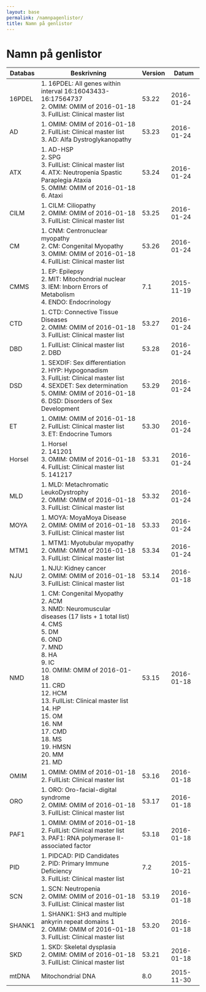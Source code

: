 ```yaml
---
layout: base
permalink: /namnpagenlistor/
title: Namn på genlistor
---
```


# Namn på genlistor

|Databas|Beskrivning|Version|Datum|
|---|---|---|---|
|16PDEL|1. 16PDEL: All genes within interval 16:16043433-16:17564737<br />2. OMIM: OMIM of 2016-01-18<br />3. FullList: Clinical master list<br />|53.22|2016-01-24|
|AD|1. OMIM: OMIM of 2016-01-18<br />2. FullList: Clinical master list<br />3. AD: Alfa Dystroglykanopathy<br />|53.23|2016-01-24|
|ATX|1. AD-HSP<br />2. SPG<br />3. FullList: Clinical master list<br />4. ATX: Neutropenia Spastic Paraplegia Ataxia<br />5. OMIM: OMIM of 2016-01-18<br />6. Ataxi<br />|53.24|2016-01-24|
|CILM|1. CILM: Ciliopathy<br />2. OMIM: OMIM of 2016-01-18<br />3. FullList: Clinical master list<br />|53.25|2016-01-24|
|CM|1. CNM: Centronuclear myopathy<br />2. CM: Congenital Myopathy<br />3. OMIM: OMIM of 2016-01-18<br />4. FullList: Clinical master list<br />|53.26|2016-01-24|
|CMMS|1. EP: Epilepsy<br />2. MIT: Mitochondrial nuclear<br />3. IEM: Inborn Errors of Metabolism<br />4. ENDO: Endocrinology<br />|7.1|2015-11-19|
|CTD|1. CTD: Connective Tissue Diseases<br />2. OMIM: OMIM of 2016-01-18<br />3. FullList: Clinical master list<br />|53.27|2016-01-24|
|DBD|1. FullList: Clinical master list<br />2. DBD<br />|53.28|2016-01-24|
|DSD|1. SEXDIF: Sex differentiation<br />2. HYP: Hypogonadism<br />3. FullList: Clinical master list<br />4. SEXDET: Sex determination<br />5. OMIM: OMIM of 2016-01-18<br />6. DSD: Disorders of Sex Development<br />|53.29|2016-01-24|
|ET|1. OMIM: OMIM of 2016-01-18<br />2. FullList: Clinical master list<br />3. ET: Endocrine Tumors<br />|53.30|2016-01-24|
|Horsel|1. Horsel<br />2. 141201<br />3. OMIM: OMIM of 2016-01-18<br />4. FullList: Clinical master list<br />5. 141217<br />|53.31|2016-01-24|
|MLD|1. MLD: Metachromatic LeukoDystrophy<br />2. OMIM: OMIM of 2016-01-18<br />3. FullList: Clinical master list<br />|53.32|2016-01-24|
|MOYA|1. MOYA: MoyaMoya Disease<br />2. OMIM: OMIM of 2016-01-18<br />3. FullList: Clinical master list<br />|53.33|2016-01-24|
|MTM1|1. MTM1: Myotubular myopathy<br />2. OMIM: OMIM of 2016-01-18<br />3. FullList: Clinical master list<br />|53.34|2016-01-24|
|NJU|1. NJU: Kidney cancer<br />2. OMIM: OMIM of 2016-01-18<br />3. FullList: Clinical master list<br />|53.14|2016-01-18|
|NMD|1. CM: Congenital Myopathy<br />2. ACM<br />3. NMD: Neuromuscular diseases (17 lists + 1 total list)<br />4. CMS<br />5. DM<br />6. OND<br />7. MND<br />8. HA<br />9. IC<br />10. OMIM: OMIM of 2016-01-18<br />11. CRD<br />12. HCM<br />13. FullList: Clinical master list<br />14. HP<br />15. OM<br />16. NM<br />17. CMD<br />18. MS<br />19. HMSN<br />20. MM<br />21. MD<br />|53.15|2016-01-18|
|OMIM|1. OMIM: OMIM of 2016-01-18<br />2. FullList: Clinical master list<br />|53.16|2016-01-18|
|ORO|1. ORO: Oro-facial-digital syndrome<br />2. OMIM: OMIM of 2016-01-18<br />3. FullList: Clinical master list<br />|53.17|2016-01-18|
|PAF1|1. OMIM: OMIM of 2016-01-18<br />2. FullList: Clinical master list<br />3. PAF1: RNA polymerase II-associated factor<br />|53.18|2016-01-18|
|PID|1. PIDCAD: PID Candidates<br />2. PID: Primary Immune Deficiency<br />3. FullList: Clinical master list<br />|7.2|2015-10-21|
|SCN|1. SCN: Neutropenia<br />2. OMIM: OMIM of 2016-01-18<br />3. FullList: Clinical master list<br />|53.19|2016-01-18|
|SHANK1|1. SHANK1: SH3 and multiple ankyrin repeat domains 1<br />2. OMIM: OMIM of 2016-01-18<br />3. FullList: Clinical master list<br />|53.20|2016-01-18|
|SKD|1. SKD: Skeletal dysplasia<br />2. OMIM: OMIM of 2016-01-18<br />3. FullList: Clinical master list<br />|53.21|2016-01-18|
|mtDNA|Mitochondrial DNA|8.0|2015-11-30|
